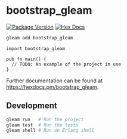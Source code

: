 # bootstrap_gleam

[![Package Version](https://img.shields.io/hexpm/v/bootstrap_gleam)](https://hex.pm/packages/bootstrap_gleam)
[![Hex Docs](https://img.shields.io/badge/hex-docs-ffaff3)](https://hexdocs.pm/bootstrap_gleam/)

```sh
gleam add bootstrap_gleam
```
```gleam
import bootstrap_gleam

pub fn main() {
  // TODO: An example of the project in use
}
```

Further documentation can be found at <https://hexdocs.pm/bootstrap_gleam>.

## Development

```sh
gleam run   # Run the project
gleam test  # Run the tests
gleam shell # Run an Erlang shell
```
